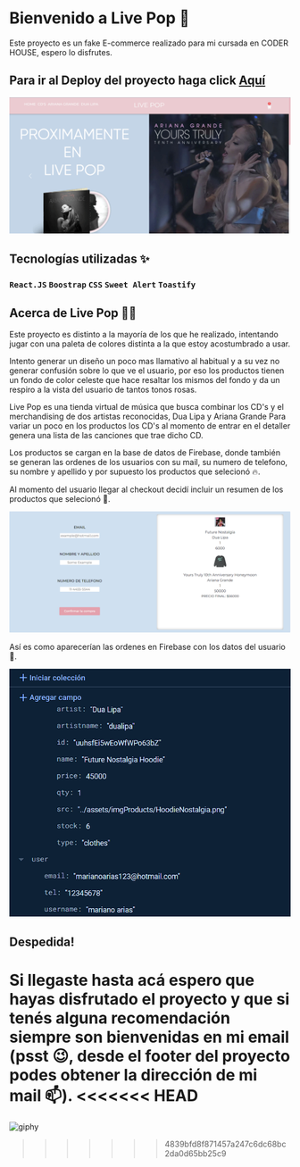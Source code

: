 # Bienvenido a Live Pop 💽

Este proyecto es un fake E-commerce realizado para mi cursada en CODER HOUSE, espero lo disfrutes.

## Para ir al Deploy del proyecto haga click [Aquí](https://live-pop.vercel.app/)
![Alt text](image.png)


## Tecnologías utilizadas ✨

### `React.JS` `Boostrap` `CSS` `Sweet Alert` `Toastify`


## Acerca de Live Pop 🕺💃

Este proyecto es distinto a la mayoría de los que he realizado, intentando jugar con una paleta de colores distinta a la que estoy acostumbrado a usar.

Intento generar un diseño un poco mas llamativo al habitual y a su vez no generar confusión sobre lo que ve el usuario, por eso los productos tienen un fondo de color celeste que hace resaltar los mismos del fondo y da un respiro a la vista del usuario de tantos tonos rosas.

Live Pop es una tienda virtual de música que busca combinar los CD's y el merchandising de dos artistas reconocidas, Dua Lipa y Ariana Grande
Para variar un poco en los productos los CD's al momento de entrar en el detaller genera una lista de las canciones que trae dicho CD.

Los productos se cargan en la base de datos de Firebase, donde también se generan las ordenes de los usuarios con su mail, su numero de telefono, su nombre y apellido y por supuesto los productos que selecionó 🔥.


Al momento del usuario llegar al checkout decidí incluir un resumen de los productos que selecionó 📠.

![Alt text](image-1.png)

Así es como aparecerían las ordenes en Firebase con los datos del usuario 📑.

![Alt text](image-2.png)


## Despedida!

Si llegaste hasta acá espero que hayas disfrutado el proyecto y que si tenés alguna recomendación siempre son bienvenidas en mi email (psst 😉, desde el footer del proyecto podes obtener la dirección de mi mail 📫).
<<<<<<< HEAD
=======


![giphy](https://github.com/marianoarias1/LivePop/assets/93659158/aec16477-4d04-46cd-8126-12b2a9cfc99d)
>>>>>>> 4839bfd8f871457a247c6dc68bc2da0d65bb25c9
